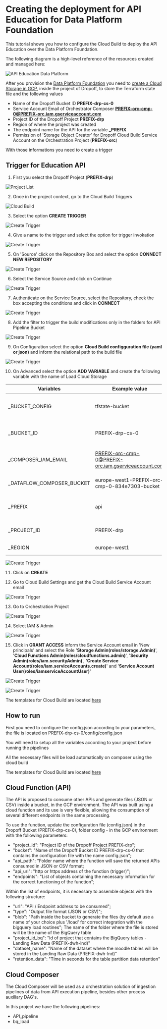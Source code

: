 # Creating the deployment for API Education for Data Platform Foundation

This tutorial shows you how to configure the Cloud Build to deploy the API Education over the Data Platform Foundation.

The following diagram is a high-level reference of the resources created and managed here:

![API Education Data Platform](docs/img/API-Pipeline.drawio.png)

After you provision the [Data Platform Foundation](https://github.com/GoogleCloudPlatform/cloud-foundation-fabric/tree/master/blueprints/data-solutions/data-platform-foundations) you need to [create a Cloud Storage in GCP](https://cloud.google.com/storage/docs/creating-buckets), inside the project of Dropoff, to store the Terraform state file and the following values

- Name of the Dropoff Bucket ID **PREFIX-drp-cs-0**
- Service Account Email of Orchestrator Composer **PREFIX-orc-cmp-0@PREFIX-orc.iam.gserviceaccount.com**
- Project ID of the Dropoff Project **PREFIX-drp**
- Region of where the project was created
- The endpoint name for the API for the variable **_PREFIX**
- Permission of 'Storage Object Creator' for Dropoff Cloud Build Service Account on the Orchestration Project (**PREFIX-orc**)

With those informations you need to create a trigger

## Trigger for Education API

1. First you select the Dropoff Project (**PREFIX-drp**)

  ![Project List](docs/img/project-list.png)

2. Once in the project context, go to the Cloud Build Triggers

  ![Cloud Build](docs/img/cloud-build.png)

3. Select the option **CREATE TRIGGER**

  ![Create Trigger](docs/img/create-trigger.png)

4. Give a name to the trigger and select the option for trigger invokation

  ![Create Trigger](docs/img/create-trigger-2.png)

5. On 'Source' click on the Repository Box and select the option **CONNECT NEW REPOSITORY**

  ![Create Trigger](docs/img/create-trigger-3.png)

6. Select the Service Source and click on Continue

  ![Create Trigger](docs/img/create-trigger-4.png)

7. Authenticate on the Service Source, select the Repository, check the box accepting the conditions and click in **CONNECT**

  ![Create Trigger](docs/img/create-trigger-5.png)

8. Add the filter to trigger the build modifications only in the folders for API Pipeline Bucket

  ![Create Trigger](docs/img/create-trigger-6.png)

9. On Configuration select the option **Cloud Build configguration file (yaml or json)** and inform the relational path to the build file

  ![Create Trigger](docs/img/create-trigger-7.png)

10. On Advanced select the option **ADD VARIABLE** and create the following variable with the name of Load Cloud Storage

| Variables                 | Example value                                       | Description                              |
|---------------------------|-----------------------------------------------------|------------------------------------------|
| _BUCKET_CONFIG            | tfstate-bucket                                      | Bucket Name for Terraform tfstate        |
| _BUCKET_ID                | PREFIX-drp-cs-0                                     | Bucket Name of Dropoff environment       |
| _COMPOSER_IAM_EMAIL       | PREFIX-orc-cmp-0@PREFIX-orc.iam.gserviceaccount.com | Composer Service Account email           |
| _DATAFLOW_COMPOSER_BUCKET | europe-west1-PREFIX-orc-cmp-0-834e7303-bucket       | Name of Composer Bucket                  |
| _PREFIX                   | api                                                 | Name of the folder for Terraform tfstate |
| _PROJECT_ID               | PREFIX-drp                                          | Name of the Dropoff project              |
| _REGION                   | europe-west1                                        | Region of the deploy                     |

  ![Create Trigger](docs/img/create-trigger-8.png)

11. Click on **CREATE**

12. Go to Cloud Build Settings and get the Cloud Build Service Account email

  ![Create Trigger](docs/img/create-trigger-9.png)

13. Go to Orchestration Project

  ![Create Trigger](docs/img/project-list-2.png)

14. Select IAM & Admin

  ![Create Trigger](docs/img/create-trigger-10.png)

15.  Click in **GRANT ACCESS** inform the Service Account email in 'New principals' and select the Role '**Storage Admin(roles/storage.Admin)**', '**Cloud Functions Admin(roles/cloudfunctions.admin)**', '**Security Admin(roles/iam.securityAdmin)**', '**Create Service Account(roles/iam.serviceAccounts.create)**' and '**Service Account User(roles/iamserviceAccountUser)**'

  ![Create Trigger](docs/img/create-trigger-11.png)

  ![Create Trigger](docs/img/create-trigger-11.1.png)

The templates for Cloud Build are located [here](./cloud-build/)

## How to run

First you need to configure the config.json according to your parameters, the file is located on PREFIX-drp-cs-0/config/config.json

You will need to setup all the variables according to your project before running the pipelines

All the necessary files will be load automatically on composer using the cloud build

The templates for Cloud Build are located [here](./cloud-build/)

## Cloud Function (API)

The API is proposed to consume other APIs and generate files (JSON or CSV) inside a bucket, in the GCP environment.
The API was built using a cloud function and its use is very flexible, allowing the consumption of several different endpoints in the same processing.

To use the function, update the configuration file (config.json) in the Dropoff Bucket (PREFIX-drp-cs-0), folder config - in the GCP environment with the following parameters:

- "project_id": "Project ID of the Dropoff Project PREFIX-drp";
- "bucket": "Name of the Dropoff Bucket ID PREFIX-drp-cs-0 that contains the configuration file with the name config.json";
- "api_path": "Folder name where the function will save the returned APIs consumed in JSON or CSV format;
- "api_uri": "http or https address of the function (trigger)";
- "endpoints": "List of objects containing the necessary information for the correct functioning of the function";

Within the list of endpoints, it is necessary to assemble objects with the following structure:

- "url": "API / Endpoint address to be consumed";
- "type": "Output file format (JSON or CSV)";
- "blob": "Path inside the bucket to generate the files (by default use a name of your choice plus '/load' for correct integration with the bigquery load routines"; The name of the folder where the file is stored will be the name of the BigQuery table
- "project_id_bq": "Id of project that contains the BigQuery tables - Landing Raw Data (PREFIX-dwh-lnd)"
- "dataset_name": "Name of the dataset where the moodle tables will be stored in the Landing Raw Data (PREFIX-dwh-lnd)"
- "retention_data": "Time in seconds for the table partition data retention"

## Cloud Composer

The Cloud Composer will be used as a orchestration solution of ingestion pipelines of data from API execution pipeline, besides other process auxiliary DAG's.

In this project we have the following pipelines:

- API_pipeline
- bq_load
